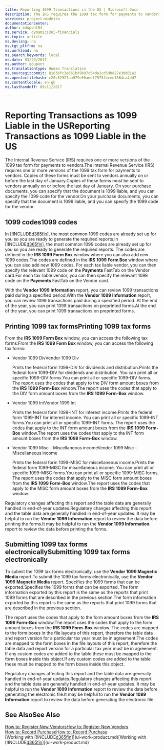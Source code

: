 ```yaml
---
title: Reporting 1099 Transactions in the US | Microsoft Docs
description: The IRS requires the 1099 tax form for payments to vendors and you can specify a purchase document is 1099 liable and specify the 1099 code for the vendor.
services: project-madeira
documentationcenter: 
author: edupont04
ms.service: dynamics365-financials
ms.topic: article
ms.devlang: na
ms.tgt_pltfrm: na
ms.workload: na
ms.search.keywords: local
ms.date: 03/29/2017
ms.author: edupont
ms.translationtype: Human Translation
ms.sourcegitcommit: 81636fc2e661bd9b07c54da1cd5d0d27e30d01a2
ms.openlocfilehash: c20c52927aa979e56aeef7975fbcee1564ca4dd7
ms.contentlocale: en-gb
ms.lasthandoff: 09/11/2017

---
```

# <a name="reporting-transactions-as-1099-liable-in-the-us"></a><span data-ttu-id="2a8e2-103">Reporting Transactions as 1099 Liable in the US</span><span class="sxs-lookup"><span data-stu-id="2a8e2-103">Reporting Transactions as 1099 Liable in the US</span></span>

<span data-ttu-id="2a8e2-104">The Internal Revenue Service (IRS) requires one or more versions of the 1099 tax form for payments to vendors.</span><span class="sxs-lookup"><span data-stu-id="2a8e2-104">The Internal Revenue Service (IRS) requires one or more versions of the 1099 tax form for payments to vendors.</span></span> <span data-ttu-id="2a8e2-105">Copies of these forms must be sent to vendors annually on or before the last day of January.</span><span class="sxs-lookup"><span data-stu-id="2a8e2-105">Copies of these forms must be sent to vendors annually on or before the last day of January.</span></span> <span data-ttu-id="2a8e2-106">On your purchase documents, you can specify that the document is 1099 liable, and you can specify the 1099 code for the vendor.</span><span class="sxs-lookup"><span data-stu-id="2a8e2-106">On your purchase documents, you can specify that the document is 1099 liable, and you can specify the 1099 code for the vendor.</span></span>  

## <a name="1099-codes"></a><span data-ttu-id="2a8e2-107">1099 codes</span><span class="sxs-lookup"><span data-stu-id="2a8e2-107">1099 codes</span></span>
<span data-ttu-id="2a8e2-108">In [!INCLUDE[d365fin](includes/d365fin_md.md)], the most common 1099 codes are already set up for you so you are ready to generate the required reports.</span><span class="sxs-lookup"><span data-stu-id="2a8e2-108">In [!INCLUDE[d365fin](includes/d365fin_md.md)], the most common 1099 codes are already set up for you so you are ready to generate the required reports.</span></span> <span data-ttu-id="2a8e2-109">The codes are defined in the **IRS 1099 Form Box** window where you can also add new 1099 codes.</span><span class="sxs-lookup"><span data-stu-id="2a8e2-109">The codes are defined in the **IRS 1099 Form Box** window where you can also add new 1099 codes.</span></span> <span data-ttu-id="2a8e2-110">For each tax liable vendor, you can then specify the relevant 1099 code on the **Payments** FastTab on the Vendor card.</span><span class="sxs-lookup"><span data-stu-id="2a8e2-110">For each tax liable vendor, you can then specify the relevant 1099 code on the **Payments** FastTab on the Vendor card.</span></span>  

<span data-ttu-id="2a8e2-111">With the **Vendor 1099 Information** report, you can review 1099 transactions paid during a specified period.</span><span class="sxs-lookup"><span data-stu-id="2a8e2-111">With the **Vendor 1099 Information** report, you can review 1099 transactions paid during a specified period.</span></span> <span data-ttu-id="2a8e2-112">At the end of the year, you can print 1099 transactions on preprinted forms.</span><span class="sxs-lookup"><span data-stu-id="2a8e2-112">At the end of the year, you can print 1099 transactions on preprinted forms.</span></span>  

## <a name="printing-1099-tax-forms"></a><span data-ttu-id="2a8e2-113">Printing 1099 tax forms</span><span class="sxs-lookup"><span data-stu-id="2a8e2-113">Printing 1099 tax forms</span></span>
<span data-ttu-id="2a8e2-114">From the **IRS 1099 Form Box** window, you can access the following tax forms:</span><span class="sxs-lookup"><span data-stu-id="2a8e2-114">From the **IRS 1099 Form Box** window, you can access the following tax forms:</span></span>  

* <span data-ttu-id="2a8e2-115">Vendor 1099 Div</span><span class="sxs-lookup"><span data-stu-id="2a8e2-115">Vendor 1099 Div</span></span>  

  <span data-ttu-id="2a8e2-116">Prints the federal form 1099-DIV for dividends and distribution.</span><span class="sxs-lookup"><span data-stu-id="2a8e2-116">Prints the federal form 1099-DIV for dividends and distribution.</span></span> <span data-ttu-id="2a8e2-117">You can print all or specific 1099-DIV forms.</span><span class="sxs-lookup"><span data-stu-id="2a8e2-117">You can print all or specific 1099-DIV forms.</span></span> <span data-ttu-id="2a8e2-118">The report uses the codes that apply to the DIV form amount boxes from the **IRS 1099 Form-Box** window.</span><span class="sxs-lookup"><span data-stu-id="2a8e2-118">The report uses the codes that apply to the DIV form amount boxes from the **IRS 1099 Form-Box** window.</span></span>  
* <span data-ttu-id="2a8e2-119">Vendor 1099 Int</span><span class="sxs-lookup"><span data-stu-id="2a8e2-119">Vendor 1099 Int</span></span>  

  <span data-ttu-id="2a8e2-120">Prints the federal form 1099-INT for interest income.</span><span class="sxs-lookup"><span data-stu-id="2a8e2-120">Prints the federal form 1099-INT for interest income.</span></span> <span data-ttu-id="2a8e2-121">You can print all or specific 1099-INT forms.</span><span class="sxs-lookup"><span data-stu-id="2a8e2-121">You can print all or specific 1099-INT forms.</span></span> <span data-ttu-id="2a8e2-122">The report uses the codes that apply to the INT form amount boxes from the **IRS 1099 Form-Box** window.</span><span class="sxs-lookup"><span data-stu-id="2a8e2-122">The report uses the codes that apply to the INT form amount boxes from the **IRS 1099 Form-Box** window.</span></span>  
* <span data-ttu-id="2a8e2-123">Vendor 1099 Misc - Miscellaneous income</span><span class="sxs-lookup"><span data-stu-id="2a8e2-123">Vendor 1099 Misc - Miscellaneous income</span></span>  

  <span data-ttu-id="2a8e2-124">Prints the federal form 1099-MISC for miscellaneous income.</span><span class="sxs-lookup"><span data-stu-id="2a8e2-124">Prints the federal form 1099-MISC for miscellaneous income.</span></span> <span data-ttu-id="2a8e2-125">You can print all or specific 1099-MISC forms.</span><span class="sxs-lookup"><span data-stu-id="2a8e2-125">You can print all or specific 1099-MISC forms.</span></span> <span data-ttu-id="2a8e2-126">The report uses the codes that apply to the MISC form amount boxes from the **IRS 1099 Form-Box** window.</span><span class="sxs-lookup"><span data-stu-id="2a8e2-126">The report uses the codes that apply to the MISC form amount boxes from the **IRS 1099 Form-Box** window.</span></span>  

<span data-ttu-id="2a8e2-127">Regulatory changes affecting this report and the table data are generally handled in end-of-year updates.</span><span class="sxs-lookup"><span data-stu-id="2a8e2-127">Regulatory changes affecting this report and the table data are generally handled in end-of-year updates.</span></span>
<span data-ttu-id="2a8e2-128">It may be helpful to run the **Vendor 1099 Information** report to review the data before printing the forms.</span><span class="sxs-lookup"><span data-stu-id="2a8e2-128">It may be helpful to run the **Vendor 1099 Information** report to review the data before printing the forms.</span></span>

## <a name="submitting-1099-tax-forms-electronically"></a><span data-ttu-id="2a8e2-129">Submitting 1099 tax forms electronically</span><span class="sxs-lookup"><span data-stu-id="2a8e2-129">Submitting 1099 tax forms electronically</span></span>
<span data-ttu-id="2a8e2-130">To submit the 1099 tax forms electronically, use the **Vendor 1099 Magnetic Media** report.</span><span class="sxs-lookup"><span data-stu-id="2a8e2-130">To submit the 1099 tax forms electronically, use the **Vendor 1099 Magnetic Media** report.</span></span> <span data-ttu-id="2a8e2-131">Specifies the 1099 forms that can be exported.</span><span class="sxs-lookup"><span data-stu-id="2a8e2-131">Specifies the 1099 forms that can be exported.</span></span> <span data-ttu-id="2a8e2-132">The form information exported by this report is the same as the reports that print 1099 forms that are described in the previous section.</span><span class="sxs-lookup"><span data-stu-id="2a8e2-132">The form information exported by this report is the same as the reports that print 1099 forms that are described in the previous section.</span></span>  

<span data-ttu-id="2a8e2-133">The report uses the codes that apply to the form amount boxes from the **IRS 1099 Form-Box** window.</span><span class="sxs-lookup"><span data-stu-id="2a8e2-133">The report uses the codes that apply to the form amount boxes from the **IRS 1099 Form-Box** window.</span></span> <span data-ttu-id="2a8e2-134">The codes are mapped to the form boxes in the file layouts of this report, therefore the table data and report version for a particular tax year must be in agreement.</span><span class="sxs-lookup"><span data-stu-id="2a8e2-134">The codes are mapped to the form boxes in the file layouts of this report, therefore the table data and report version for a particular tax year must be in agreement.</span></span> <span data-ttu-id="2a8e2-135">If any custom codes are added to the table these must be mapped to the form boxes inside this object.</span><span class="sxs-lookup"><span data-stu-id="2a8e2-135">If any custom codes are added to the table these must be mapped to the form boxes inside this object.</span></span>  

<span data-ttu-id="2a8e2-136">Regulatory changes affecting this report and the table data are generally handled in end-of-year updates.</span><span class="sxs-lookup"><span data-stu-id="2a8e2-136">Regulatory changes affecting this report and the table data are generally handled in end-of-year updates.</span></span>
<span data-ttu-id="2a8e2-137">It may be helpful to run the **Vendor 1099 Information** report to review the data before generating the electronic file.</span><span class="sxs-lookup"><span data-stu-id="2a8e2-137">It may be helpful to run the **Vendor 1099 Information** report to review the data before generating the electronic file.</span></span>  

## <a name="see-also"></a><span data-ttu-id="2a8e2-138">See Also</span><span class="sxs-lookup"><span data-stu-id="2a8e2-138">See Also</span></span>
[<span data-ttu-id="2a8e2-139">How to: Register New Vendors</span><span class="sxs-lookup"><span data-stu-id="2a8e2-139">How to: Register New Vendors</span></span>](purchasing-how-register-new-vendors.md)  
[<span data-ttu-id="2a8e2-140">How to: Record Purchase</span><span class="sxs-lookup"><span data-stu-id="2a8e2-140">How to: Record Purchase</span></span>](purchasing-how-record-purchases.md)  
<span data-ttu-id="2a8e2-141">[Working with [!INCLUDE[d365fin](includes/d365fin_md.md)]](ui-work-product.md)</span><span class="sxs-lookup"><span data-stu-id="2a8e2-141">[Working with [!INCLUDE[d365fin](includes/d365fin_md.md)]](ui-work-product.md)</span></span>  

